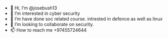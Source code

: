 - 👋 Hi, I’m @josebush13
- 👀 I’m interested in cyber security
- 🌱 I’m have done soc related course. intrested in defence as well as linux 
- 💞️ I’m looking to collaborate on security.
- 📫 How to reach me +97455724644

<!---
josebush13/josebush13 is a ✨ special ✨ repository because its `README.md` (this file) appears on your GitHub profile.
You can click the Preview link to take a look at your changes.
--->
